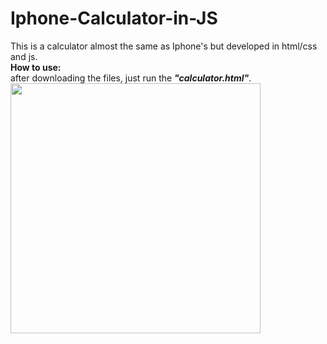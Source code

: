 # Iphone-Calculator-in-JS
This is a calculator almost the same as Iphone's but developed in html/css and js.<br>
**How to use:**<br>
after downloading the files, just run the ***"calculator.html"***.<br>
<img src="https://user-images.githubusercontent.com/28490721/194724505-d354f099-fbab-4fc9-bea2-4e8ac76a53b0.png" width="400">
